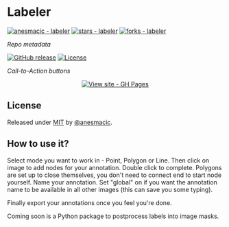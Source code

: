 # Labeler



[![anesmacic - labeler](https://img.shields.io/static/v1?label=anesmacic&message=labeler&color=blue&logo=github)](https://github.com/anesmacic/labeler "Go to GitHub repo")
[![stars - labeler](https://img.shields.io/github/stars/anesmacic/labeler?style=social)](https://github.com/anesmacic/labeler)
[![forks - labeler](https://img.shields.io/github/forks/anesmacic/labeler?style=social)](https://github.com/anesmacic/labeler)

_Repo metadata_


[![GitHub release](https://img.shields.io/github/release/anesmacic/labeler?include_prereleases=&sort=semver&color=blue)](https://github.com/anesmacic/labeler/)
[![License](https://img.shields.io/badge/License-MIT-blue)](#license)


_Call-to-Action buttons_

<div align="center">


[![View site - GH Pages](https://img.shields.io/badge/View_site-GH_Pages-2ea44f?style=for-the-badge)](https://anesmacic.github.io/labeler/)

</div>



## License

Released under [MIT](/LICENSE) by [@anesmacic](https://github.com/anesmacic).

## How to use it?

Select mode you want to work in - Point, Polygon or Line.
Then click on image to add nodes for your annotation.
Double click to complete. Polygons are set up to close themselves, you don't need to connect end to start node yourself.
Name your annotation. Set "global" on if you want the annotation name to be available in all other images (this can save you some typing).

Finally export your annotations once you feel you're done.

Coming soon is a Python package to postprocess labels into image masks.